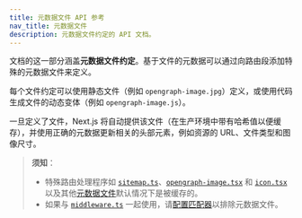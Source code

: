 ```yaml
---
title: 元数据文件 API 参考
nav_title: 元数据文件
description: 元数据文件约定的 API 文档。
---
```


文档的这一部分涵盖**元数据文件约定**。基于文件的元数据可以通过向路由段添加特殊的元数据文件来定义。

每个文件约定可以使用静态文件（例如 `opengraph-image.jpg`）定义，或使用代码生成文件的动态变体（例如 `opengraph-image.js`）。

一旦定义了文件，Next.js 将自动提供该文件（在生产环境中带有哈希值以便缓存），并使用正确的元数据更新相关的头部元素，例如资源的 URL、文件类型和图像尺寸。

> **须知**：
>
> - 特殊路由处理程序如 [`sitemap.ts`](/docs/app/api-reference/file-conventions/metadata/sitemap)、[`opengraph-image.tsx`](/docs/app/api-reference/file-conventions/metadata/opengraph-image) 和 [`icon.tsx`](/docs/app/api-reference/file-conventions/metadata/app-icons) 以及其他[元数据文件](/docs/app/api-reference/file-conventions/metadata)默认情况下是被缓存的。
> - 如果与 [`middleware.ts`](/docs/app/api-reference/file-conventions/middleware) 一起使用，请[配置匹配器](/docs/app/building-your-application/routing/middleware#matcher)以排除元数据文件。
